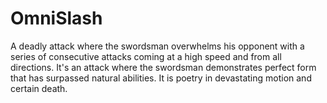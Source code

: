 # OmniSlash
A deadly attack where the swordsman overwhelms his opponent with a series of consecutive attacks coming at a high speed and from all directions. It's an attack where the swordsman demonstrates perfect form that has surpassed natural abilities. It is poetry in devastating motion and certain death.